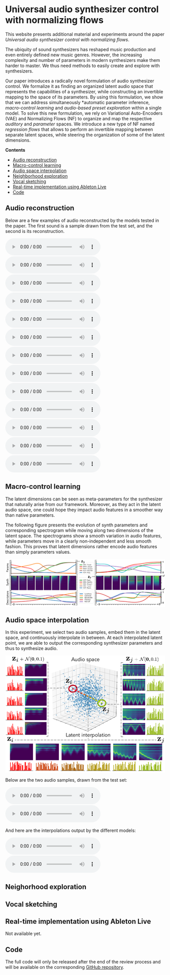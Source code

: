 <!--
<script src="http://vjs.zencdn.net/4.0/video.js"></script>
-->

<script src="https://cdnjs.cloudflare.com/ajax/libs/mathjax/2.7.0/MathJax.js?config=TeX-AMS-MML_HTMLorMML" type="text/javascript"></script>

<script type="text/javascript"> 
      // Show button
      function look(type){ 
      param=document.getElementById(type); 
      if(param.style.display == "none") param.style.display = "block"; 
      else param.style.display = "none" 
      } 
</script> 

# Universal audio synthesizer control with normalizing flows

This website presents additional material and experiments around the paper *Universal audio synthesizer control with normalizing flows*.

The ubiquity of sound synthesizers has reshaped music production and even entirely defined new music genres. However, the increasing complexity and number of parameters in modern synthesizers make them harder to master. We thus need methods to easily create and explore with synthesizers.

Our paper introduces a radically novel formulation of audio synthesizer control. We formalize it as finding an organized latent audio space that represents the capabilities of a synthesizer, while constructing an invertible mapping to the space of its parameters. By using this formulation, we show that we can address simultaneously *automatic parameter inference, *macro-control learning* and *audio-based preset exploration* within a single model. To solve this new formulation, we rely on Variational Auto-Encoders (VAE) and Normalizing Flows (NF) to organize and map the respective *auditory* and *parameter* spaces. We introduce a new type of NF named *regression flows* that allows to perform an invertible mapping between separate latent spaces, while steering the organization of some of the latent dimensions.

**Contents**
  * [Audio reconstruction](#audio-reconstruction)
  * [Macro-control learning](#macro-control-learning)
  * [Audio space interpolation](#audio-space-interpolation)
  * [Neighborhood exploration](#neighborhood-exploration)
  * [Vocal sketching](#vocal-sketching)
  * [Real-time implementation using Ableton Live](#real-time-implementation-using-ableton-live)
  * [Code](#code)


## Audio reconstruction

Below are a few examples of audio reconstructed by the models tested in the paper. The first sound is a sample drawn from the test set, and the second is its reconstruction.

<audio controls preload="auto" data-setup="{}" width="100%"> 
<source src="audio/reconstruction/ae_mel_mse_cnn_mlp_1_batch_1.wav" type=audio/wav>
</audio>

<audio controls preload="auto" data-setup="{}" width="100%"> 
<source src="audio/reconstruction/cnn_mel_mse_1_batch_1.wav" type=audio/wav>
</audio>

<audio controls preload="auto" data-setup="{}" width="100%"> 
<source src="audio/reconstruction/gated_cnn_mel_mse_1_batch_1.wav" type=audio/wav>
</audio>

<audio controls preload="auto" data-setup="{}" width="100%"> 
<source src="audio/reconstruction/gated_mlp_mel_mse_1_batch_1.wav" type=audio/wav>
</audio>

<audio controls preload="auto" data-setup="{}" width="100%"> 
<source src="audio/reconstruction/mlp_mel_mse_1_batch_1.wav" type=audio/wav>
</audio>

<audio controls preload="auto" data-setup="{}" width="100%"> 
<source src="audio/reconstruction/res_cnn_mel_mse_1_batch_1.wav" type=audio/wav>
</audio>

<audio controls preload="auto" data-setup="{}" width="100%"> 
<source src="audio/reconstruction/vae_flow_mel_mse_cnn_flow_cde_iaf_1_batch_1.wav" type=audio/wav>
</audio>

<audio controls preload="auto" data-setup="{}" width="100%"> 
<source src="audio/reconstruction/vae_flow_mel_mse_cnn_flow_kl_f_iaf_1_batch_1.wav" type=audio/wav>
</audio>

<audio controls preload="auto" data-setup="{}" width="100%"> 
<source src="audio/reconstruction/vae_flow_mel_mse_cnn_mlp_iaf_1_batch_1.wav" type=audio/wav>
</audio>

<audio controls preload="auto" data-setup="{}" width="100%"> 
<source src="audio/reconstruction/vae_flow_mel_mse_cnn_mlp_iaf_2_batch_1.wav" type=audio/wav>
</audio>

<audio controls preload="auto" data-setup="{}" width="100%"> 
<source src="audio/reconstruction/vae_mel_mse_cnn_mlp_1_batch_1.wav" type=audio/wav>
</audio>

<audio controls preload="auto" data-setup="{}" width="100%"> 
<source src="audio/reconstruction/vae_mel_mse_cnn_mlp_2_batch_1.wav" type=audio/wav>
</audio>

<audio controls preload="auto" data-setup="{}" width="100%"> 
<source src="audio/reconstruction/wae_mel_mse_cnn_mlp_1_batch_1.wav" type=audio/wav>
</audio>


## Macro-control learning

The latent dimensions can be seen as meta-parameters for the synthesizer that naturally arise from our framework. Moreover, as they act in the latent audio space, one could hope they impact audio features in a smoother way than native parameters.

The following figure presents the evolution of synth parameters and corresponding spectrogram while moving along two dimensions of the latent space. The spectrograms show a smooth variation in audio features, while parameters move in a clearly non-independent and less smooth fashion. This proves that latent dimensions rather encode audio features than simply parameters values.

<img src="figures/meta_parameters.png" align="middle">



## Audio space interpolation

In this experiment, we select two audio samples, embed them in the latent space, and continuously interpolate in between. At each interpolated latent point, we are able to output the corresponding synthesizer parameters and thus to synthesize audio.

<img src="figures/interpolation.png" align="middle">

Below are the two audio samples, drawn from the test set:

<audio controls preload="auto" data-setup="{}" width="100%"> 
<source src="audio/interpolation/p0.wav" type=audio/wav>
</audio>

<audio controls preload="auto" data-setup="{}" width="100%"> 
<source src="audio/interpolation/p1.wav" type=audio/wav>
</audio>

And here are the interpolations output by the different models:

<audio controls preload="auto" data-setup="{}" width="100%"> 
<source src="audio/interpolation/p0.wav" type=audio/wav>
</audio>

<audio controls preload="auto" data-setup="{}" width="100%"> 
<source src="audio/interpolation/p1.wav" type=audio/wav>
</audio>


## Neighorhood exploration



## Vocal sketching



## Real-time implementation using Ableton Live

Not available yet.

## Code

The full code will only be released after the end of the review process and will be available on the corresponding [GitHub repository](https://github.com/anonymous124/flow_synthesizer).


